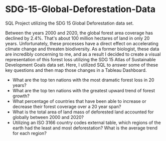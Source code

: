 # SDG-15-Global-Deforestation-Data
SQL Project utilizing the SDG 15 Global Deforestation data set.

Between the years 2000 and 2020, the global forest area coverage has declined by 2.4%. That's about 100 million hectares of land in only 20 years. Unfortunately, these processes have a direct effect on accelerating climate change and threaten biodiversity. As a former biologist, these data are incredibly concerning to me, and as a result I decided to create a visual representation of this forest loss utilizing the SDG 15 Atlas of Sustainable Development Goals data set. Here, I utilized SQL to answer some of these key questions and then map those changes in a Tableau Dashboard.
 
 
- What are the top ten nations with the most dramatic forest loss in 20 years?
- What are the top ten nations with the greatest upward trend of forest growth?
- What percentage of countries that have been able to increase or decrease their forest coverage over a 20 year span?
- What is the total area of land mass of deforested land accounted for globally between 2000 and 2020?
- Utilizing an ISO 3166 country codes external table, which regions of the earth had the least and most deforestation? What is the average trend for each region?
